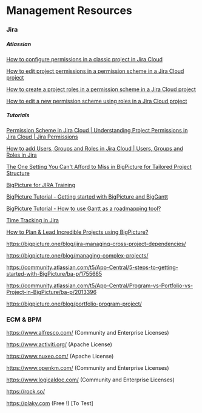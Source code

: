 # Management Resources

### Jira

##### Atlassian

[How to configure permissions in a classic project in Jira Cloud](https://www.youtube.com/watch?v=B1xA0YdlL0U)

[How to edit project permissions in a permission scheme in a Jira Cloud project](https://www.youtube.com/watch?v=281BbvJN6KU)

[How to create a project roles in a permission scheme in a Jira Cloud project](https://www.youtube.com/watch?v=R_h4105aYW4)

[How to edit a new permission scheme using roles in a Jira Cloud project](https://www.youtube.com/watch?v=AU52doGQzl8)

##### Tutorials

[Permission Scheme in Jira Cloud | Understanding Project Permissions in Jira Cloud | Jira Permissions](https://www.youtube.com/watch?v=e47oFnd6Jjo)

[How to add Users, Groups and Roles in Jira Cloud | Users, Groups and Roles in Jira](https://www.youtube.com/watch?v=zcrjQBY2o20)

[The One Setting You Can't Afford to Miss in BigPicture for Tailored Project Structure](https://www.youtube.com/watch?v=B4N1A1gg_8g)

[BigPicture for JIRA Training](https://www.youtube.com/watch?v=va6_nHZCJeU)

[BigPicture Tutorial - Getting started with BigPicture and BigGantt](https://www.youtube.com/watch?v=X7hUQgOZPzI)

[BigPicture Tutorial - How to use Gantt as a roadmapping tool?](https://www.youtube.com/watch?v=oTeDDF1iZXc)

[Time Tracking in Jira](https://www.youtube.com/watch?v=P_O9tKLQUTw)

[How to Plan & Lead Incredible Projects using BigPicture?](https://www.youtube.com/watch?v=s-fOfdVKF5Y)

https://bigpicture.one/blog/jira-managing-cross-project-dependencies/

https://bigpicture.one/blog/managing-complex-projects/

https://community.atlassian.com/t5/App-Central/5-steps-to-getting-started-with-BigPicture/ba-p/1755665

https://community.atlassian.com/t5/App-Central/Program-vs-Portfolio-vs-Project-in-BigPicture/ba-p/2013396

https://bigpicture.one/blog/portfolio-program-project/

### ECM & BPM

https://www.alfresco.com/ (Community and Enterprise Licenses)

https://www.activiti.org/ (Apache License)

https://www.nuxeo.com/ (Apache License)

https://www.openkm.com/ (Community and Enterprise Licenses)

https://www.logicaldoc.com/ (Community and Enterprise Licenses)

https://rock.so/

https://plaky.com (Free !) [To Test]